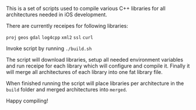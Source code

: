 This is a set of scripts used to compile various C++ libraries for all architectures needed in iOS development.

There are currently receipes for following libraries:

`proj` `geos` `gdal` `log4cpp` `xml2` `ssl` `curl`

Invoke script by running `./build.sh`

The script will download libraries, setup all needed environment variables and run receipe for each library which will configure and compile it. Finally it will merge all architectures of each library into one fat library file. 

When finished running the script will place libraries per architecture in the `build` folder and merged architectures into `merged`.

Happy compiling!



